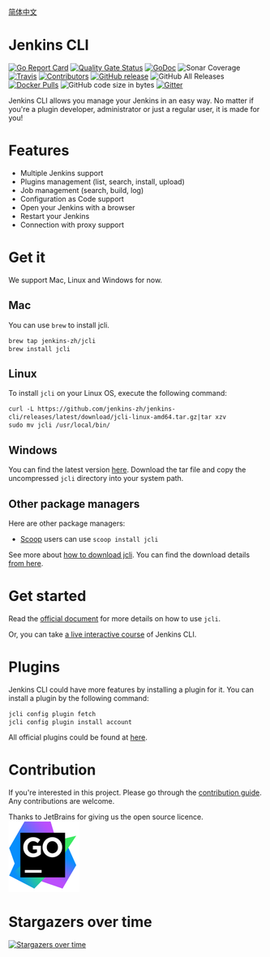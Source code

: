 [简体中文](https://github.com/jenkins-zh/jenkins-cli/blob/master/README-zh.md)

# Jenkins CLI

[![Go Report Card][go-report-card-badge]][go-report-card-url]
[![Quality Gate Status][sonar-badge]][sonar-link]
[![GoDoc][godoc-badge]][godoc-url]
![Sonar Coverage](https://img.shields.io/sonar/coverage/jenkins-zh_jenkins-cli?server=https%3A%2F%2Fsonarcloud.io)
[![Travis](https://img.shields.io/travis/jenkins-zh/jenkins-cli.svg?logo=travis&label=build&logoColor=white)](https://travis-ci.org/jenkins-zh/jenkins-cli)
[![Contributors](https://img.shields.io/github/contributors/jenkins-zh/jenkins-cli.svg)](https://github.com/jenkins-zh/jenkins-cli/graphs/contributors)
[![GitHub release](https://img.shields.io/github/release/jenkins-zh/jenkins-cli.svg?label=release)](https://github.com/jenkins-zh/jenkins-cli/releases/latest)
![GitHub All Releases](https://img.shields.io/github/downloads/jenkins-zh/jenkins-cli/total)
[![Docker Pulls](https://img.shields.io/docker/pulls/jenkinszh/jcli.svg)](https://hub.docker.com/r/jenkinszh/jcli/tags)
![GitHub code size in bytes](https://img.shields.io/github/languages/code-size/jenkins-zh/jenkins-cli)
[![Gitter](https://badges.gitter.im/jenkinsci/jenkins-cli.svg)](https://gitter.im/jenkinsci/jenkins-cli?utm_source=badge&utm_medium=badge&utm_campaign=pr-badge)

Jenkins CLI allows you manage your Jenkins in an easy way. No matter if you're a plugin
developer, administrator or just a regular user, it is made for you!

# Features

* Multiple Jenkins support
* Plugins management (list, search, install, upload)
* Job management (search, build, log)
* Configuration as Code support
* Open your Jenkins with a browser
* Restart your Jenkins
* Connection with proxy support

# Get it

We support Mac, Linux and Windows for now.

## Mac

You can use `brew` to install jcli.
```
brew tap jenkins-zh/jcli
brew install jcli
```

## Linux

To install `jcli` on your Linux OS, execute the following command:
```
curl -L https://github.com/jenkins-zh/jenkins-cli/releases/latest/download/jcli-linux-amd64.tar.gz|tar xzv
sudo mv jcli /usr/local/bin/
```

## Windows

You can find the latest version [here](https://github.com/jenkins-zh/jenkins-cli/releases/latest/download/jcli-windows-amd64.zip). 
Download the tar file and copy the uncompressed `jcli` directory into your system path.

## Other package managers

Here are other package managers:

* [Scoop](https://scoop.sh/) users can use `scoop install jcli`

See more about [how to download jcli](doc/download.md).
You can find the download details [from here](http://somsubhra.com/github-release-stats/?username=jenkins-zh&repository=jenkins-cli).

# Get started

Read the [official document](http://jcli.jenkins-zh.cn/) for more details on how to use `jcli`.

Or, you can take [a live interactive course](https://www.katacoda.com/jenkins-zh/scenarios/course-jcli) of Jenkins CLI.

# Plugins

Jenkins CLI could have more features by installing a plugin for it. You can install a plugin by the following command:

```
jcli config plugin fetch
jcli config plugin install account
```

All official plugins could be found at [here](https://github.com/jenkins-zh/jcli-plugins).

# Contribution

If you're interested in this project. Please go through the
[contribution guide](CONTRIBUTING.md). Any contributions are welcome.

Thanks to JetBrains for giving us the open source licence.  
[![goland.svg](./goland.svg)](https://www.jetbrains.com/?from=jenkins-cli)

# Stargazers over time

[![Stargazers over time](https://starchart.cc/jenkins-zh/jenkins-cli.svg)](https://starchart.cc/jenkins-zh/jenkins-cli)

[go-report-card-url]: https://goreportcard.com/report/jenkins-zh/jenkins-cli
[go-report-card-badge]: https://goreportcard.com/badge/jenkins-zh/jenkins-cli
[sonar-badge]: https://sonarcloud.io/api/project_badges/measure?project=jenkins-zh_jenkins-cli&metric=alert_status
[sonar-link]: https://sonarcloud.io/dashboard?id=jenkins-zh_jenkins-cli
[godoc-url]: https://godoc.org/github.com/jenkins-zh/jenkins-cli
[godoc-badge]: http://img.shields.io/badge/godoc-reference-5272B4.svg?style=flat-square
